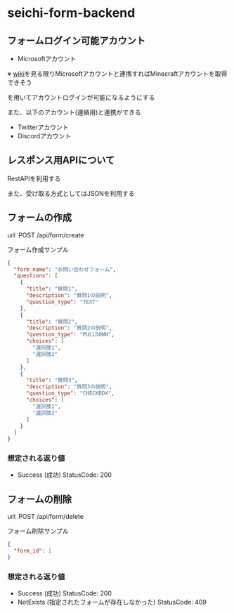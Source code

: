 # seichi-form-backend
 ## フォームログイン可能アカウント
 - Microsoftアカウント

 ※ [wiki](https://wiki.vg/Microsoft_Authentication_Scheme)を見る限りMicrosoftアカウントと連携すればMinecraftアカウントを取得できそう

 を用いてアカウントログインが可能になるようにする
 
 また、以下のアカウント(連絡用)と連携ができる
 - Twitterアカウント
 - Discordアカウント

 ## レスポンス用APIについて
 RestAPIを利用する

 また、受け取る方式としてはJSONを利用する

## フォームの作成
url: POST /api/form/create

フォーム作成サンプル
```json
{
  "form_name": "お問い合わせフォーム",
  "questions": [
    {
      "title": "質問1",
      "description": "質問1の説明",
      "question_type": "TEXT"
    },
    {
      "title": "質問2",
      "description": "質問2の説明",
      "question_type": "PULLDOWN",
      "choices": [
        "選択肢1",
        "選択肢2"
      ]
    },
    {
      "title": "質問3",
      "description": "質問3の説明",
      "question_type": "CHECKBOX",
      "choices": [
        "選択肢1",
        "選択肢2"
      ]
    }
  ]
}
```

### 想定される返り値
- Success (成功) StatusCode: 200

## フォームの削除
url: POST /api/form/delete

フォーム削除サンプル
```json
{
  "form_id": 1
}
```

### 想定される返り値
- Success (成功) StatusCode: 200
- NotExists (指定されたフォームが存在しなかった) StatusCode: 409
